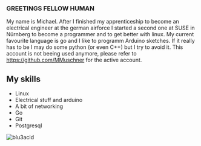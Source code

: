 ### GREETINGS FELLOW HUMAN

My name is Michael. After I finished my apprenticeship to become an electrical engineer at the german airforce I started a second one at SUSE in Nürnberg to become a programmer and to get better with linux.
My current favourite language is go and I like to programm Arduino sketches. If it really has to be I may do some python (or even C++) but I try to avoid it. 
This account is not beeing used anymore, please refer to https://github.com/MMuschner for the active account.

## My skills

* Linux 
* Electrical stuff and arduino
* A bit of networking
* Go
* Git 
* Postgresql


![blu3acid](https://github-readme-stats.vercel.app/api?username=blu3acid&show_icons=true)
